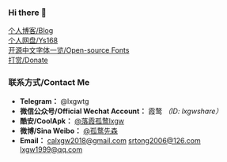 ### Hi there 👋

<!--
**lxgw/lxgw** is a ✨ _special_ ✨ repository because its `README.md` (this file) appears on your GitHub profile.

Here are some ideas to get you started:

- 🔭 I’m currently working on ...
- 🌱 I’m currently learning ...
- 👯 I’m looking to collaborate on ...
- 🤔 I’m looking for help with ...
- 💬 Ask me about ...
- 📫 How to reach me: ...
- 😄 Pronouns: ...
- ⚡ Fun fact: ...
-->

[个人博客/Blog](https://lxgw.github.io)  
[个人网盘/Ys168](http://lxgw.ys168.com)  
[开源中文字体一览/Open-source Fonts](https://lxgw.github.io/2021/01/15/Lxgw-Opensource-Chinese-Fonts/)  
[打赏/Donate](https://github.com/lxgw/lxgw/blob/main/Donate.md)
### 联系方式/Contact Me
- **Telegram：** @lxgwtg
- **微信公众号/Official Wechat Account：** 霞鹜 *（ID: lxgwshare）*
- **酷安/CoolApk：** [@落霞孤鹜lxgw](https://www.coolapk.com/u/633884)
- **微博/Sina Weibo：** [@孤鹜先森](https://weibo.com/6624339726)
- **Email：** calxgw2018@gmail.com srtong2006@126.com lxgw1999@qq.com
